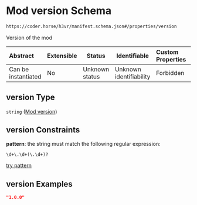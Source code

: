 # Mod version Schema

```txt
https://coder.horse/h3vr/manifest.schema.json#/properties/version
```

Version of the mod


| Abstract            | Extensible | Status         | Identifiable            | Custom Properties | Additional Properties | Access Restrictions | Defined In                                                               |
| :------------------ | ---------- | -------------- | ----------------------- | :---------------- | --------------------- | ------------------- | ------------------------------------------------------------------------ |
| Can be instantiated | No         | Unknown status | Unknown identifiability | Forbidden         | Allowed               | none                | [manifest.schema.json\*](../manifest.schema.json "open original schema") |

## version Type

`string` ([Mod version](manifest-properties-mod-version.md))

## version Constraints

**pattern**: the string must match the following regular expression: 

```regexp
\d+\.\d+(\.\d+)?
```

[try pattern](https://regexr.com/?expression=%5Cd%2B%5C.%5Cd%2B(%5C.%5Cd%2B)%3F "try regular expression with regexr.com")

## version Examples

```json
"1.0.0"
```
